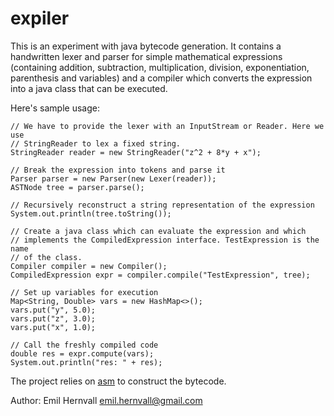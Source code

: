 # expiler

This is an experiment with java bytecode generation. It contains a handwritten
lexer and parser for simple mathematical expressions (containing addition,
subtraction, multiplication, division, exponentiation, parenthesis and
variables) and a compiler which converts the expression into a java class that
can be executed.

Here's sample usage:

    // We have to provide the lexer with an InputStream or Reader. Here we use
    // StringReader to lex a fixed string.
    StringReader reader = new StringReader("z^2 + 8*y + x");

    // Break the expression into tokens and parse it
    Parser parser = new Parser(new Lexer(reader));
    ASTNode tree = parser.parse();

    // Recursively reconstruct a string representation of the expression
    System.out.println(tree.toString());

    // Create a java class which can evaluate the expression and which
    // implements the CompiledExpression interface. TestExpression is the name
    // of the class.
    Compiler compiler = new Compiler();
    CompiledExpression expr = compiler.compile("TestExpression", tree);

    // Set up variables for execution
    Map<String, Double> vars = new HashMap<>();
    vars.put("y", 5.0);
    vars.put("z", 3.0);
    vars.put("x", 1.0);

    // Call the freshly compiled code
    double res = expr.compute(vars);
    System.out.println("res: " + res);

The project relies on [asm](http://asm.ow2.org/) to construct the bytecode.

Author: Emil Hernvall <emil.hernvall@gmail.com>
